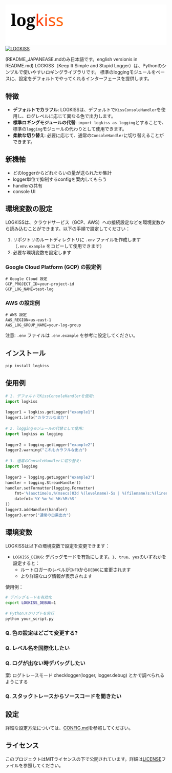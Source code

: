 # 

![LOGKISS](docs/logkiss.svg)
[![LOGKISS](https://img.shields.io/badge/LOGKISS-Keep%20It%20Simple%20and%20Stupid%20Logger-blue.svg)](https://github.com/takatosh/logkiss)

(README_JAPANEASE.mdのみ日本語です。english versionis in README.md)
LOGKISS（Keep It Simple and Stupid Logger）は、Pythonのシンプルで使いやすいロギングライブラリです。
標準のloggingモジュールをベースに、設定をデフォルトでやってくれるインターフェースを提供します。

## 特徴

- **デフォルトでカラフル**: LOGKISSは、デフォルトで`KissConsoleHandler`を使用し、ログレベルに応じて異なる色で出力します。
- **標準ロギングモジュールの代替**: `import logkiss as logging`とすることで、標準の`logging`モジュールの代わりとして使用できます。
- **柔軟な切り替え**: 必要に応じて、通常の`ConsoleHandler`に切り替えることができます。

## 新機軸

- どのloggerからどれぐらいの量が送られたか集計
- logger単位で抑制するconfigを案内してもらう
- handlerの共有
- console UI

## 環境変数の設定

LOGKISSは、クラウドサービス（GCP、AWS）への接続設定などを環境変数から読み込むことができます。以下の手順で設定してください：

1. リポジトリのルートディレクトリに `.env` ファイルを作成します（`.env.example` をコピーして使用できます）
2. 必要な環境変数を設定します

### Google Cloud Platform (GCP) の設定例

```
# Google Cloud 設定
GCP_PROJECT_ID=your-project-id
GCP_LOG_NAME=test-log
```

### AWS の設定例

```
# AWS 設定
AWS_REGION=us-east-1
AWS_LOG_GROUP_NAME=your-log-group
```

注意: `.env` ファイルは `.env.example` を参考に設定してください。

## インストール

```bash
pip install logkiss
```

## 使用例

```python
# 1. デフォルトでKissConsoleHandlerを使用:
import logkiss

logger1 = logkiss.getLogger("example1")
logger1.info("カラフルな出力")

# 2. loggingモジュールの代替として使用:
import logkiss as logging

logger2 = logging.getLogger("example2")
logger2.warning("これもカラフルな出力")

# 3. 通常のConsoleHandlerに切り替え:
import logging

logger3 = logging.getLogger("example3")
handler = logging.StreamHandler()
handler.setFormatter(logging.Formatter(
    fmt='%(asctime)s,%(msecs)03d %(levelname)-5s | %(filename)s:%(lineno)3d | %(message)s',
    datefmt='%Y-%m-%d %H:%M:%S'
))
logger3.addHandler(handler)
logger3.error("通常の白黒出力")
```





## 環境変数

LOGKISSは以下の環境変数で設定を変更できます：

- `LOGKISS_DEBUG`: デバッグモードを有効にします。`1`、`true`、`yes`のいずれかを設定すると：
  - ルートロガーのレベルが`INFO`から`DEBUG`に変更されます
  - より詳細なログ情報が表示されます

使用例：
```bash
# デバッグモードを有効化
export LOGKISS_DEBUG=1

# Pythonスクリプトを実行
python your_script.py
```




### Q. 色の設定はどごて変更する?


### Q. レベル名を国際化したい


### Q. ログが出ない時デバッグしたい

案: ログトレースモード  checklogger(logger, logger.debug)  とかで調べられるようにする

### Q. スタックトレースからソースコードを開きたい



## 設定

詳細な設定方法については、[CONFIG.md](CONFIG.md)を参照してください。

## ライセンス

このプロジェクトはMITライセンスの下で公開されています。詳細は[LICENSE](LICENSE)ファイルを参照してください。
